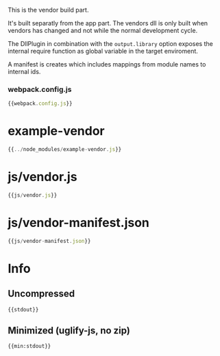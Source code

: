 This is the vendor build part.

It's built separatly from the app part. The vendors dll is only built when vendors has changed and not while the normal development cycle.

The DllPlugin in combination with the `output.library` option exposes the internal require function as global variable in the target enviroment.

A manifest is creates which includes mappings from module names to internal ids.

### webpack.config.js

``` javascript
{{webpack.config.js}}
```

# example-vendor

``` javascript
{{../node_modules/example-vendor.js}}
```

# js/vendor.js

``` javascript
{{js/vendor.js}}
```

# js/vendor-manifest.json

``` javascript
{{js/vendor-manifest.json}}
```

# Info

## Uncompressed

```
{{stdout}}
```

## Minimized (uglify-js, no zip)

```
{{min:stdout}}
```

